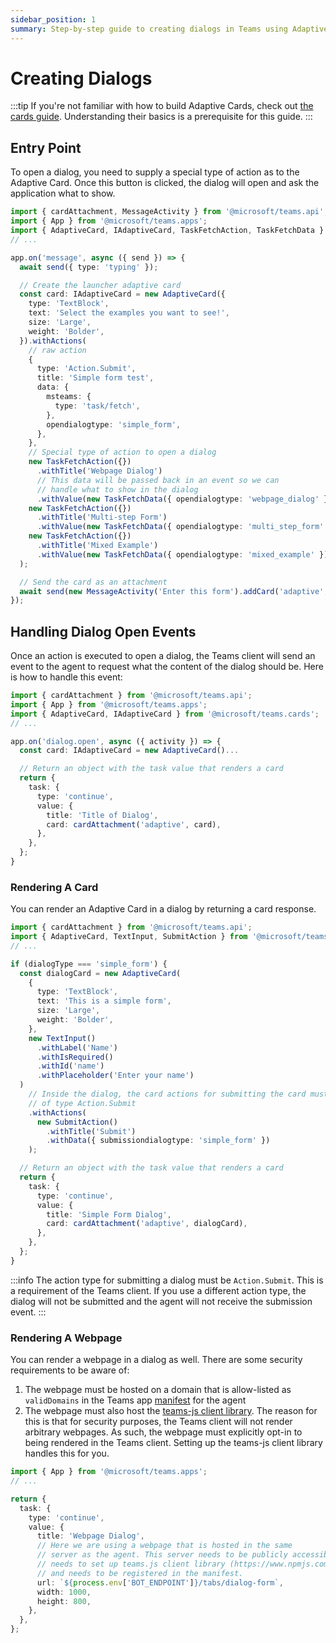 ```yaml
---
sidebar_position: 1
summary: Step-by-step guide to creating dialogs in Teams using Adaptive Cards for interactive user experiences and data collection.
---
```


# Creating Dialogs

:::tip
If you're not familiar with how to build Adaptive Cards, check out [the cards guide](../adaptive-cards). Understanding their basics is a prerequisite for this guide.
:::

## Entry Point

To open a dialog, you need to supply a special type of action as to the Adaptive Card. Once this button is clicked, the dialog will open and ask the application what to show.

```typescript
import { cardAttachment, MessageActivity } from '@microsoft/teams.api';
import { App } from '@microsoft/teams.apps';
import { AdaptiveCard, IAdaptiveCard, TaskFetchAction, TaskFetchData } from '@microsoft/teams.cards';
// ...

app.on('message', async ({ send }) => {
  await send({ type: 'typing' });

  // Create the launcher adaptive card
  const card: IAdaptiveCard = new AdaptiveCard({
    type: 'TextBlock',
    text: 'Select the examples you want to see!',
    size: 'Large',
    weight: 'Bolder',
  }).withActions(
    // raw action
    {
      type: 'Action.Submit',
      title: 'Simple form test',
      data: {
        msteams: {
          type: 'task/fetch',
        },
        opendialogtype: 'simple_form',
      },
    },
    // Special type of action to open a dialog
    new TaskFetchAction({})
      .withTitle('Webpage Dialog')
      // This data will be passed back in an event so we can
      // handle what to show in the dialog
      .withValue(new TaskFetchData({ opendialogtype: 'webpage_dialog' })),
    new TaskFetchAction({})
      .withTitle('Multi-step Form')
      .withValue(new TaskFetchData({ opendialogtype: 'multi_step_form' })),
    new TaskFetchAction({})
      .withTitle('Mixed Example')
      .withValue(new TaskFetchData({ opendialogtype: 'mixed_example' }))
  );

  // Send the card as an attachment
  await send(new MessageActivity('Enter this form').addCard('adaptive', card));
});
```

## Handling Dialog Open Events

Once an action is executed to open a dialog, the Teams client will send an event to the agent to request what the content of the dialog should be. Here is how to handle this event:

```typescript
import { cardAttachment } from '@microsoft/teams.api';
import { App } from '@microsoft/teams.apps';
import { AdaptiveCard, IAdaptiveCard } from '@microsoft/teams.cards';
// ...

app.on('dialog.open', async ({ activity }) => {
  const card: IAdaptiveCard = new AdaptiveCard()...

  // Return an object with the task value that renders a card
  return {
    task: {
      type: 'continue',
      value: {
        title: 'Title of Dialog',
        card: cardAttachment('adaptive', card),
      },
    },
  };
}
```

### Rendering A Card

You can render an Adaptive Card in a dialog by returning a card response.

```typescript
import { cardAttachment } from '@microsoft/teams.api';
import { AdaptiveCard, TextInput, SubmitAction } from '@microsoft/teams.cards';
// ...

if (dialogType === 'simple_form') {
  const dialogCard = new AdaptiveCard(
    {
      type: 'TextBlock',
      text: 'This is a simple form',
      size: 'Large',
      weight: 'Bolder',
    },
    new TextInput()
      .withLabel('Name')
      .withIsRequired()
      .withId('name')
      .withPlaceholder('Enter your name')
  )
    // Inside the dialog, the card actions for submitting the card must be
    // of type Action.Submit
    .withActions(
      new SubmitAction()
        .withTitle('Submit')
        .withData({ submissiondialogtype: 'simple_form' })
    );

  // Return an object with the task value that renders a card
  return {
    task: {
      type: 'continue',
      value: {
        title: 'Simple Form Dialog',
        card: cardAttachment('adaptive', dialogCard),
      },
    },
  };
}
```

:::info
The action type for submitting a dialog must be `Action.Submit`. This is a requirement of the Teams client. If you use a different action type, the dialog will not be submitted and the agent will not receive the submission event.
:::

### Rendering A Webpage

You can render a webpage in a dialog as well. There are some security requirements to be aware of:

1. The webpage must be hosted on a domain that is allow-listed as `validDomains` in the Teams app [manifest](/teams/deployment/manifest) for the agent
2. The webpage must also host the [teams-js client library](https://www.npmjs.com/package/@microsoft/teams-js). The reason for this is that for security purposes, the Teams client will not render arbitrary webpages. As such, the webpage must explicitly opt-in to being rendered in the Teams client. Setting up the teams-js client library handles this for you.

```typescript
import { App } from '@microsoft/teams.apps';
// ...

return {
  task: {
    type: 'continue',
    value: {
      title: 'Webpage Dialog',
      // Here we are using a webpage that is hosted in the same
      // server as the agent. This server needs to be publicly accessible,
      // needs to set up teams.js client library (https://www.npmjs.com/package/@microsoft/teams-js)
      // and needs to be registered in the manifest.
      url: `${process.env['BOT_ENDPOINT']}/tabs/dialog-form`,
      width: 1000,
      height: 800,
    },
  },
};
```
